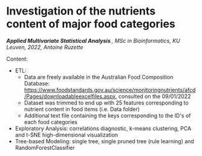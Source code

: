 # Investigation of the nutrients content of major food categories
<i> <b> Applied Multivariate Statistical Analysis </b>, MSc in Bioinformatics, KU Leuven, 2022, Antoine Ruzette </i> 

Content: 

* ETL: 
  - Data are freely available in the Australian Food Composition Database: https://www.foodstandards.gov.au/science/monitoringnutrients/afcd/Pages/downloadableexcelfiles.aspx, consulted on the 09/01/2022
  - Dataset was trimmed to end up with 25 features corresponding to nutrient content in food items (i.e. Data folder)
  - Additional text file containing the keys corresponding to the ID's of each food categories
* Exploratory Analysis: correlations diagnostic, k-means clustering, PCA and t-SNE high-dimensional visualization
* Tree-based Modeling: single tree, single pruned tree (rule learning) and RandomForestClassifier

